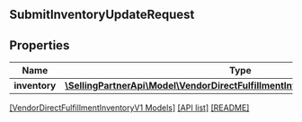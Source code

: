## SubmitInventoryUpdateRequest

## Properties

Name | Type | Description | Notes
------------ | ------------- | ------------- | -------------
**inventory** | [**\SellingPartnerApi\Model\VendorDirectFulfillmentInventoryV1\InventoryUpdate**](InventoryUpdate.md) |  | [optional]

[[VendorDirectFulfillmentInventoryV1 Models]](../) [[API list]](../../Api) [[README]](../../../README.md)
